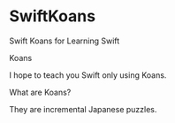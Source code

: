 # SwiftKoans
Swift Koans for Learning Swift

Koans

I hope to teach you Swift only using Koans.

What are Koans?

They are incremental Japanese puzzles.

